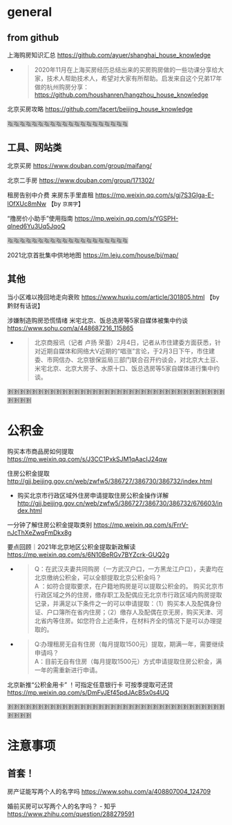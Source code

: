 
# general

## from github

上海购房知识汇总 https://github.com/ayuer/shanghai_house_knowledge
- > 2020年11月在上海买房经历总结出来的买房购房做的一些功课分享给大家，技术人帮助技术人，希望对大家有所帮助。启发来自这个兄弟17年做的杭州购房分享： https://github.com/houshanren/hangzhou_house_knowledge

北京买房攻略 https://github.com/facert/beijing_house_knowledge

:u6307::u6307::u6307::u6307::u6307::u6307::u6307::u6307::u6307::u6307::u6307::u6307::u6307::u6307::u6307::u6307::u6307::u6307::u6307::u6307:

## 工具、网站类

北京买房 https://www.douban.com/group/maifang/

北京二手房 https://www.douban.com/group/171302/

租房告别中介费 来房东手里直租 https://mp.weixin.qq.com/s/gj7S3GIga-E-lOfXUc8mNw 【by `京房字`】

“撸房价小助手”使用指南 https://mp.weixin.qq.com/s/YGSPH-qlned6Yu3Uq5JqoQ

:u6307::u6307::u6307::u6307::u6307::u6307::u6307::u6307::u6307::u6307::u6307::u6307::u6307::u6307::u6307::u6307::u6307::u6307::u6307::u6307:

2021北京首批集中供地地图 https://m.leju.com/house/bj/map/

## 其他

当小区难以挽回地走向衰败 https://www.huxiu.com/article/301805.html 【by 黔财有话说】

涉嫌制造购房恐慌情绪 米宅北京、饭总选房等5家自媒体被集中约谈 https://www.sohu.com/a/448687216_115865
- > 北京商报讯（记者 卢扬 荣蕾）2月4日，记者从市住建委方面获悉，针对近期自媒体和网络大V近期的“唱涨”言论，于2月3日下午，市住建委、市网信办、北京银保监局三部门联合召开约谈会，对北京大土豆、米宅北京、北京大房子、水原十口、饭总选房等5家自媒体进行集中约谈。

:u5272::u5272::u5272::u5272::u5272::u5272::u5272::u5272::u5272::u5272::u5272::u5272::u5272::u5272::u5272::u5272::u5272::u5272::u5272::u5272::u5272::u5272::u5272::u5272::u5272::u5272::u5272::u5272::u5272::u5272::u5272::u5272::u5272::u5272::u5272::u5272::u5272::u5272::u5272::u5272:

# 公积金

购买本市商品房如何提取 https://mp.weixin.qq.com/s/J3CC1PxkSJM1qAacIJ24qw

住房公积金提取 http://gjj.beijing.gov.cn/web/zwfw5/386727/386730/386732/index.html
- 购买北京市行政区域外住房申请提取住房公积金操作详解 http://gjj.beijing.gov.cn/web/zwfw5/386727/386730/386732/676603/index.html

一分钟了解住房公积金提取类别 https://mp.weixin.qq.com/s/FrrV-nJcThXeZwqFmDkx8g

要点回顾｜2021年北京地区公积金提取新政解读 https://mp.weixin.qq.com/s/6N10BeRGv7BYZcrk-GUQ2g
- > Q：在武汉夫妻共同购房（一方武汉户口，一方黑龙江户口），夫妻均在北京缴纳公积金，可以全额提取北京公积金吗？ <br> A ：如符合提取要求，在户籍地购房是可以提取公积金的。 购买北京市行政区域之外的住房，缴存职工及配偶应无北京市行政区域内购房提取记录，并满足以下条件之一的可以申请提取：（1）购买本人及配偶身份证、户口簿所在省内住房；（2）缴存人及配偶在京无房，购买天津、河北省内等住房。如您符合上述条件，在材料齐全的情况下是可以办理提取的。
- > Q:办理租房无自有住房（每月提取1500元）提取，期满一年，需要继续申请吗？ <br> A：目前无自有住房（每月提取1500元）方式申请提取住房公积金，满一年的需重新进行申请。

北京新推“公积金用卡” ！可指定任意银行卡 可按季提取可还贷 https://mp.weixin.qq.com/s/DmFvJEf45pdJAcB5x0s4UQ

:u5272::u5272::u5272::u5272::u5272::u5272::u5272::u5272::u5272::u5272::u5272::u5272::u5272::u5272::u5272::u5272::u5272::u5272::u5272::u5272::u5272::u5272::u5272::u5272::u5272::u5272::u5272::u5272::u5272::u5272::u5272::u5272::u5272::u5272::u5272::u5272::u5272::u5272::u5272::u5272:

# 注意事项

## 首套！

房产证能写两个人的名字吗 https://www.sohu.com/a/408807004_124709

婚前买房可以写两个人的名字吗？ - 知乎 https://www.zhihu.com/question/288279591
